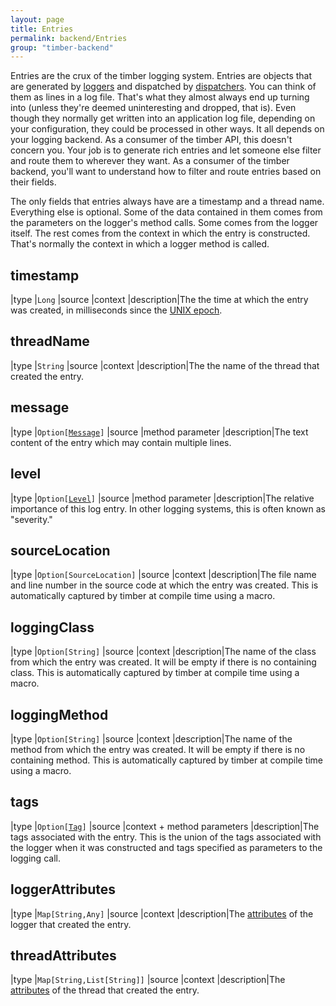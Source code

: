 ```yaml
---
layout: page
title: Entries
permalink: backend/Entries
group: "timber-backend"
---
```


Entries are the crux of the timber logging system.  Entries are objects that are generated by [loggers](Loggers) and
dispatched by [dispatchers](Dispatchers).  You can think of them as lines in a log file.  That's what they almost
always end up turning into (unless they're deemed uninteresting and dropped, that is). Even though they normally get
written into an application log file, depending on your configuration, they could be processed in other ways.  It all
depends on your logging backend.  As a consumer of the timber API, this doesn't concern you.  Your job is to generate
rich entries and let someone else filter and route them to wherever they want.  As a consumer of the timber backend,
you'll want to understand how to filter and route entries based on their fields.

The only fields that entries always have are a timestamp and a thread name.  Everything else is optional.  Some of
the data contained in them comes from the parameters on the logger's method calls.  Some comes from the logger itself.
The rest comes from the context in which the entry is constructed. That's normally the context in which a logger
method is called.

## timestamp

|type       |`Long`
|source     |context
|description|The the time at which the entry was created, in milliseconds since the [UNIX epoch](https://en.wikipedia.org/wiki/Unix_time).

## threadName

|type       |`String`
|source     |context
|description|The the name of the thread that created the entry.

## message

|type       |`Option[`[`Message`](Messages)`]`
|source     |method parameter
|description|The text content of the entry which may contain multiple lines.

## level

|type       |`Option[`[`Level`](Levels)`]`
|source     |method parameter
|description|The relative importance of this log entry. In other logging systems, this is often known as "severity."

## sourceLocation

|type       |`Option[SourceLocation]`
|source     |context
|description|The file name and line number in the source code at which the entry was created.  This is automatically captured by timber at compile time using a macro.

## loggingClass

|type       |`Option[String]`
|source     |context
|description|The name of the class from which the entry was created. It will be empty if there is no containing class. This is automatically captured by timber at compile time using a macro.

## loggingMethod

|type       |`Option[String]`
|source     |context
|description|The name of the method from which the entry was created. It will be empty if there is no containing method. This is automatically captured by timber at compile time using a macro.

## tags

|type       |`Option[`[`Tag`](Tags)`]`
|source     |context + method parameters
|description|The tags associated with the entry.  This is the union of the tags associated with the logger when it was constructed and tags specified as parameters to the logging call.

## loggerAttributes

|type       |`Map[String,Any]`
|source     |context
|description|The [attributes]() of the logger that created the entry.

## threadAttributes

|type       |`Map[String,List[String]]`
|source     |context
|description|The [attributes](ThreadAttributes) of the thread that created the entry.

